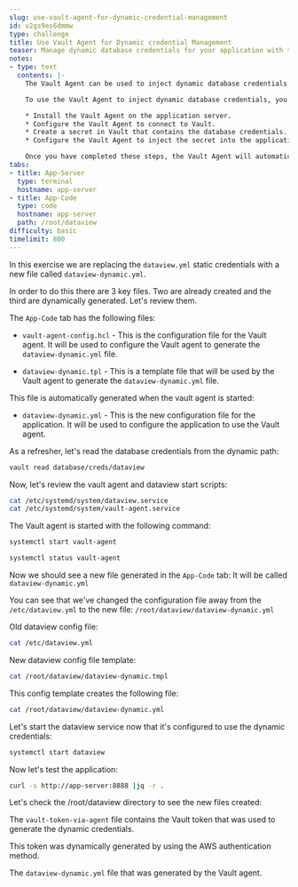 ```yaml
---
slug: use-vault-agent-for-dynamic-credential-management
id: v2gs9es6dmmw
type: challenge
title: Use Vault Agent for Dynamic credential Management
teaser: Manage dynamic database credentials for your application with the Vault agent.
notes:
- type: text
  contents: |-
    The Vault Agent can be used to inject dynamic database credentials into an application server configuration. This allows for hands-off management of credentials, as the Vault Agent will automatically update the credentials when they are rotated.

    To use the Vault Agent to inject dynamic database credentials, you will need to do the following:

    * Install the Vault Agent on the application server.
    * Configure the Vault Agent to connect to Vault.
    * Create a secret in Vault that contains the database credentials.
    * Configure the Vault Agent to inject the secret into the application server configuration.

    Once you have completed these steps, the Vault Agent will automatically inject the database credentials into the application server configuration whenever the credentials are rotated. This allows you to manage the database credentials in a central location and ensures that the application server is always using the latest credentials.
tabs:
- title: App-Server
  type: terminal
  hostname: app-server
- title: App-Code
  type: code
  hostname: app-server
  path: /root/dataview
difficulty: basic
timelimit: 800
---
```

In this exercise we are replacing the `dataview.yml` static credentials with a new file called `dataview-dynamic.yml`.

In order to do this there are 3 key files.  Two are already created and the third are dynamically generated.  Let's review them.

The `App-Code` tab has the following files:

* `vault-agent-config.hcl` - This is the configuration file for the Vault agent. It will be used to configure the Vault agent to generate the `dataview-dynamic.yml` file.

* `dataview-dynamic.tpl` - This is a template file that will be used by the Vault agent to generate the `dataview-dynamic.yml` file.

This file is automatically generated when the vault agent is started:

* `dataview-dynamic.yml` - This is the new configuration file for the application. It will be used to configure the application to use the Vault agent.

As a refresher, let's read the database credentials from the dynamic path:

```bash
vault read database/creds/dataview
```

Now, let's review the vault agent and dataview start scripts:

```bash
cat /etc/systemd/system/dataview.service
cat /etc/systemd/system/vault-agent.service
```

The Vault agent is started with the following command:

```bash
systemctl start vault-agent
```

```bash
systemctl status vault-agent
```

Now we should see a new file generated in the `App-Code` tab:
It will be called `dataview-dynamic.yml`

You can see that we've changed the configuration file away from the `/etc/dataview.yml` to the new file: `/root/dataview/dataview-dynamic.yml`

Old dataview config file:

```bash
cat /etc/dataview.yml
```

New dataview config file template:

```bash
cat /root/dataview/dataview-dynamic.tmpl
```

This config template creates the following file:

```bash
cat /root/dataview/dataview-dynamic.yml
```

Let's start the dataview service now that it's configured to use the dynamic credentials:

```bash
systemctl start dataview
```

Now let's test the application:

```bash
curl -s http://app-server:8888 |jq -r .
```

Let's check the /root/dataview directory to see the new files created:

The `vault-token-via-agent` file contains the Vault token that was used to generate the dynamic credentials.

This token was dynamically generated by using the AWS authentication method.

The `dataview-dynamic.yml` file that was generated by the Vault agent.
